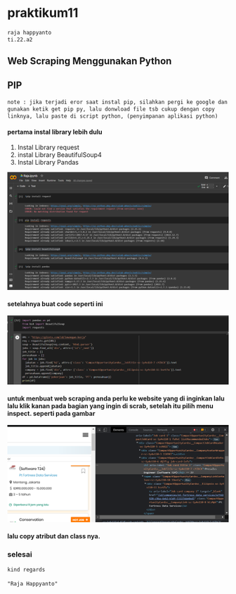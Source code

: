 # praktikum11

```
raja happyanto
ti.22.a2
```
## Web Scraping Menggunakan Python

## PIP

```
note : jika terjadi eror saat instal pip, silahkan pergi ke google dan gunakan ketik get pip py, lalu donwload file tsb cukup dengan copy linknya, lalu paste di script python, (penyimpanan aplikasi python)

```

#### pertama instal library lebih dulu
1. Instal Library request
2. instal Library BeautifulSoup4
3. Instal Library Pandas

![ss1](ss/ss1.png)

#### setelahnya buat code seperti ini

![ss2](ss/ss2.png)

#### untuk menbuat web scraping anda perlu ke website yang di inginkan lalu lalu klik kanan pada bagian yang ingin di scrab, setelah itu pilih menu inspect. seperti pada gambar

![ss3](ss/ss3.png)

#### lalu copy atribut dan class nya. 

### selesai

```
kind regards

"Raja Happyanto"
```
